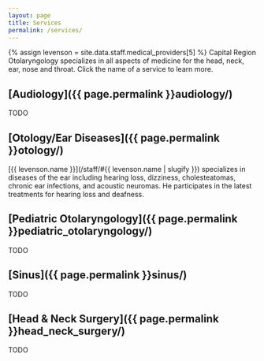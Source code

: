 ```yaml
---
layout: page
title: Services
permalink: /services/
---
```

{% assign levenson = site.data.staff.medical_providers[5] %}
Capital Region Otolaryngology specializes in all aspects of medicine for the head, neck, ear, nose and throat. Click the name of a service to learn more.

## [Audiology]({{ page.permalink }}audiology/)
TODO

## [Otology/Ear Diseases]({{ page.permalink }}otology/)
[{{ levenson.name }}](/staff/#{{ levenson.name | slugify }}) specializes in diseases of the ear including hearing loss, dizziness, cholesteatomas, chronic ear infections, and acoustic neuromas. He participates in the latest treatments for hearing loss and deafness.

## [Pediatric Otolaryngology]({{ page.permalink }}pediatric_otolaryngology/)
TODO

## [Sinus]({{ page.permalink }}sinus/)
TODO

## [Head & Neck Surgery]({{ page.permalink }}head_neck_surgery/)
TODO
